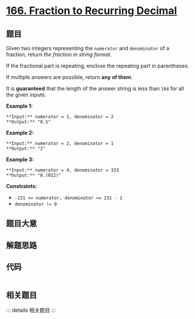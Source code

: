 # [166. Fraction to Recurring Decimal](https://leetcode.com/problems/fraction-to-recurring-decimal)

## 题目

Given two integers representing the `numerator` and `denominator` of a
fraction, return _the fraction in string format_.

If the fractional part is repeating, enclose the repeating part in
parentheses.

If multiple answers are possible, return **any of them**.

It is **guaranteed** that the length of the answer string is less than `104`
for all the given inputs.



**Example 1:**

    
    
    **Input:** numerator = 1, denominator = 2
    **Output:** "0.5"
    

**Example 2:**

    
    
    **Input:** numerator = 2, denominator = 1
    **Output:** "2"
    

**Example 3:**

    
    
    **Input:** numerator = 4, denominator = 333
    **Output:** "0.(012)"
    



**Constraints:**

  * `-231 <= numerator, denominator <= 231 - 1`
  * `denominator != 0`


## 题目大意

## 解题思路

## 代码

```javascript

```

## 相关题目

::: details 相关题目
:::
